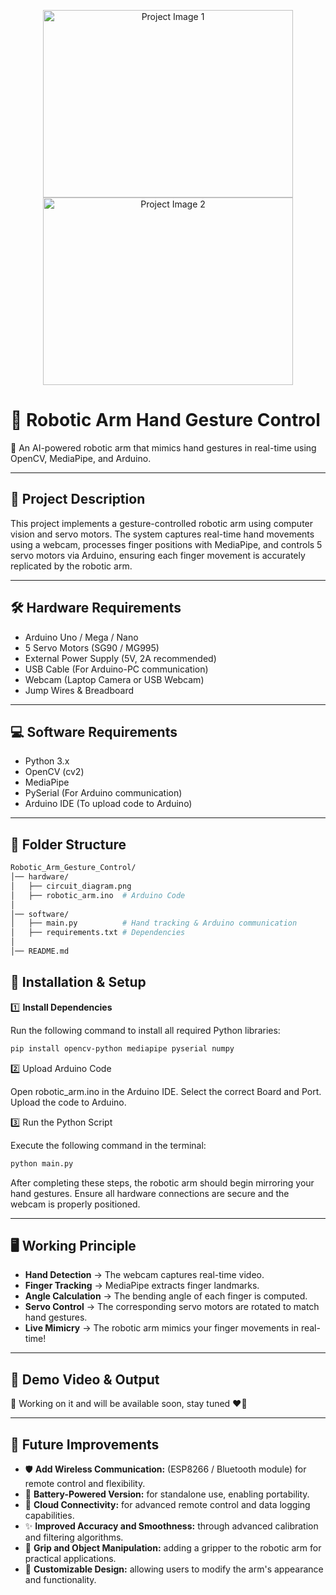 
<p align="center">
  <img src="path/to/image1.png" alt="Project Image 1" width="400" height="300">
  <img src="path/to/image2.png" alt="Project Image 2" width="400" height="300">
</p>




# 📌 Robotic Arm Hand Gesture Control

🚀 An AI-powered robotic arm that mimics hand gestures in real-time using OpenCV, MediaPipe, and Arduino.

---

## 📜 Project Description

This project implements a gesture-controlled robotic arm using computer vision and servo motors. The system captures real-time hand movements using a webcam, processes finger positions with MediaPipe, and controls 5 servo motors via Arduino, ensuring each finger movement is accurately replicated by the robotic arm.

---

## 🛠 Hardware Requirements

* Arduino Uno / Mega / Nano
* 5 Servo Motors (SG90 / MG995)
* External Power Supply (5V, 2A recommended)
* USB Cable (For Arduino-PC communication)
* Webcam (Laptop Camera or USB Webcam)
* Jump Wires & Breadboard

---

## 💻 Software Requirements

* Python 3.x
* OpenCV (cv2)
* MediaPipe
* PySerial (For Arduino communication)
* Arduino IDE (To upload code to Arduino)

---

## 📁 Folder Structure

```bash
Robotic_Arm_Gesture_Control/
│── hardware/
│   ├── circuit_diagram.png
│   ├── robotic_arm.ino  # Arduino Code
│
│── software/
│   ├── main.py          # Hand tracking & Arduino communication
│   ├── requirements.txt # Dependencies
│
│── README.md
```
## 🔧 Installation & Setup

1️⃣ **Install Dependencies**

Run the following command to install all required Python libraries:

```bash
pip install opencv-python mediapipe pyserial numpy
```

2️⃣ Upload Arduino Code

Open robotic_arm.ino in the Arduino IDE.
Select the correct Board and Port.
Upload the code to Arduino.

3️⃣ Run the Python Script

Execute the following command in the terminal:
```bash
python main.py
```
After completing these steps, the robotic arm should begin mirroring your hand gestures. Ensure all hardware connections are secure and the webcam is properly positioned.

---

## 🖥 Working Principle

* **Hand Detection** → The webcam captures real-time video.
* **Finger Tracking** → MediaPipe extracts finger landmarks.
* **Angle Calculation** → The bending angle of each finger is computed.
* **Servo Control** → The corresponding servo motors are rotated to match hand gestures.
* **Live Mimicry** → The robotic arm mimics your finger movements in real-time!

---

## 🤖 Demo Video & Output

🎥 Working on it and will be available soon, stay tuned ❤️‍🔥

---

## 🎯 Future Improvements

* 🛡 **Add Wireless Communication:** (ESP8266 / Bluetooth module) for remote control and flexibility.
* 🔋 **Battery-Powered Version:** for standalone use, enabling portability.
* 📡 **Cloud Connectivity:** for advanced remote control and data logging capabilities.
* ✨ **Improved Accuracy and Smoothness:** through advanced calibration and filtering algorithms.
* 🤖 **Grip and Object Manipulation:** adding a gripper to the robotic arm for practical applications.
* 🎨 **Customizable Design:** allowing users to modify the arm's appearance and functionality.
